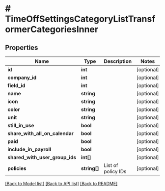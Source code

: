 # # TimeOffSettingsCategoryListTransformerCategoriesInner

## Properties

Name | Type | Description | Notes
------------ | ------------- | ------------- | -------------
**id** | **int** |  | [optional]
**company_id** | **int** |  | [optional]
**field_id** | **int** |  | [optional]
**name** | **string** |  | [optional]
**icon** | **string** |  | [optional]
**color** | **string** |  | [optional]
**unit** | **string** |  | [optional]
**still_in_use** | **bool** |  | [optional]
**share_with_all_on_calendar** | **bool** |  | [optional]
**paid** | **bool** |  | [optional]
**include_in_payroll** | **bool** |  | [optional]
**shared_with_user_group_ids** | **int[]** |  | [optional]
**policies** | **string[]** | List of policy IDs | [optional]

[[Back to Model list]](../../README.md#models) [[Back to API list]](../../README.md#endpoints) [[Back to README]](../../README.md)
